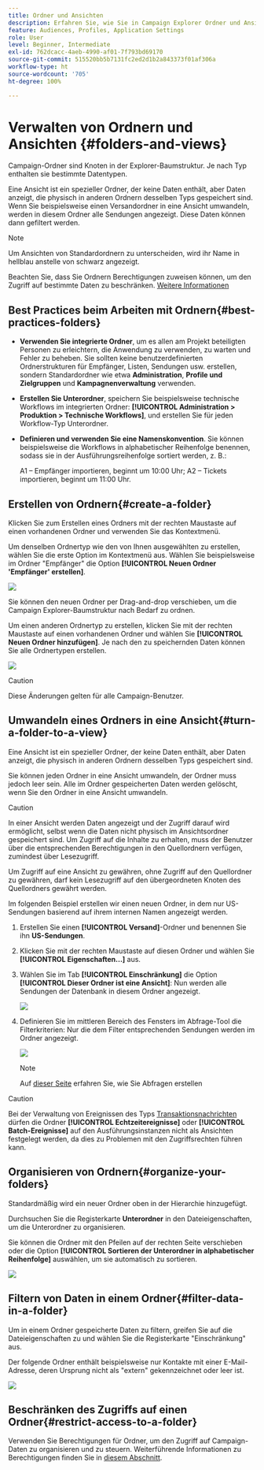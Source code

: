 ```yaml
---
title: Ordner und Ansichten
description: Erfahren Sie, wie Sie in Campaign Explorer Ordner und Ansichten verwalten.
feature: Audiences, Profiles, Application Settings
role: User
level: Beginner, Intermediate
exl-id: 762dcacc-4aeb-4990-af01-7f793bd69170
source-git-commit: 515520bb5b7131fc2ed2d1b2a843373f01af306a
workflow-type: ht
source-wordcount: '705'
ht-degree: 100%

---
```


# Verwalten von Ordnern und Ansichten {#folders-and-views}

Campaign-Ordner sind Knoten in der Explorer-Baumstruktur. Je nach Typ enthalten sie bestimmte Datentypen. 

Eine Ansicht ist ein spezieller Ordner, der keine Daten enthält, aber Daten anzeigt, die physisch in anderen Ordnern desselben Typs gespeichert sind. Wenn Sie beispielsweise einen Versandordner in eine Ansicht umwandeln, werden in diesem Ordner alle Sendungen angezeigt. Diese Daten können dann gefiltert werden.


>[!NOTE]
>Um Ansichten von Standardordnern zu unterscheiden, wird ihr Name in hellblau anstelle von schwarz angezeigt.
>

Beachten Sie, dass Sie Ordnern Berechtigungen zuweisen können, um den Zugriff auf bestimmte Daten zu beschränken. [Weitere Informationen](#restrict-access-to-a-folder)

## Best Practices beim Arbeiten mit Ordnern{#best-practices-folders}

* **Verwenden Sie integrierte Ordner**, um es allen am Projekt beteiligten Personen zu erleichtern, die Anwendung zu verwenden, zu warten und Fehler zu beheben. Sie sollten keine benutzerdefinierten Ordnerstrukturen für Empfänger, Listen, Sendungen usw. erstellen, sondern Standardordner wie etwa **Administration**, **Profile und Zielgruppen** und **Kampagnenverwaltung** verwenden.

* **Erstellen Sie Unterordner**, speichern Sie beispielsweise technische Workflows im integrierten Ordner: **[!UICONTROL Administration > Produktion > Technische Workflows]**, und erstellen Sie für jeden Workflow-Typ Unterordner.

* **Definieren und verwenden Sie eine Namenskonvention**. Sie können beispielsweise die Workflows in alphabetischer Reihenfolge benennen, sodass sie in der Ausführungsreihenfolge sortiert werden, z. B.:

  A1 – Empfänger importieren, beginnt um 10:00 Uhr;
A2 – Tickets importieren, beginnt um 11:00 Uhr.

## Erstellen von Ordnern{#create-a-folder}

Klicken Sie zum Erstellen eines Ordners mit der rechten Maustaste auf einen vorhandenen Ordner und verwenden Sie das Kontextmenü.

Um denselben Ordnertyp wie den von Ihnen ausgewählten zu erstellen, wählen Sie die erste Option im Kontextmenü aus. Wählen Sie beispielsweise im Ordner &quot;Empfänger&quot; die Option **[!UICONTROL Neuen Ordner &#39;Empfänger&#39; erstellen]**.

![](assets/create-recipient-folder.png)

Sie können den neuen Ordner per Drag-and-drop verschieben, um die Campaign Explorer-Baumstruktur nach Bedarf zu ordnen.

Um einen anderen Ordnertyp zu erstellen, klicken Sie mit der rechten Maustaste auf einen vorhandenen Ordner und wählen Sie **[!UICONTROL Neuen Ordner hinzufügen]**. Je nach den zu speichernden Daten können Sie alle Ordnertypen erstellen.

![](assets/add-new-folder.png)

>[!CAUTION]
>Diese Änderungen gelten für alle Campaign-Benutzer.
>

## Umwandeln eines Ordners in eine Ansicht{#turn-a-folder-to-a-view}

Eine Ansicht ist ein spezieller Ordner, der keine Daten enthält, aber Daten anzeigt, die physisch in anderen Ordnern desselben Typs gespeichert sind.

Sie können jeden Ordner in eine Ansicht umwandeln, der Ordner muss jedoch leer sein. Alle im Ordner gespeicherten Daten werden gelöscht, wenn Sie den Ordner in eine Ansicht umwandeln.

>[!CAUTION]
>
>In einer Ansicht werden Daten angezeigt und der Zugriff darauf wird ermöglicht, selbst wenn die Daten nicht physisch im Ansichtsordner gespeichert sind. Um Zugriff auf die Inhalte zu erhalten, muss der Benutzer über die entsprechenden Berechtigungen in den Quellordnern verfügen, zumindest über Lesezugriff.
>
>Um Zugriff auf eine Ansicht zu gewähren, ohne Zugriff auf den Quellordner zu gewähren, darf kein Lesezugriff auf den übergeordneten Knoten des Quellordners gewährt werden.

Im folgenden Beispiel erstellen wir einen neuen Ordner, in dem nur US-Sendungen basierend auf ihrem internen Namen angezeigt werden.

1. Erstellen Sie einen **[!UICONTROL Versand]**-Ordner und benennen Sie ihn **US-Sendungen**.
1. Klicken Sie mit der rechten Maustaste auf diesen Ordner und wählen Sie **[!UICONTROL Eigenschaften...]** aus.
1. Wählen Sie im Tab **[!UICONTROL Einschränkung]** die Option **[!UICONTROL Dieser Ordner ist eine Ansicht]**: Nun werden alle Sendungen der Datenbank in diesem Ordner angezeigt.

   ![](assets/this-folder-is-a-view.png)

1. Definieren Sie im mittleren Bereich des Fensters im Abfrage-Tool die Filterkriterien: Nur die dem Filter entsprechenden Sendungen werden im Ordner angezeigt.

   ![](assets/filter-view.png)

   >[!NOTE]
   >
   >Auf [dieser Seite](create-filters.md#advanced-filters) erfahren Sie, wie Sie Abfragen erstellen


>[!CAUTION]
>
>Bei der Verwaltung von Ereignissen des Typs [Transaktionsnachrichten](../send/transactional.md) dürfen die Ordner **[!UICONTROL Echtzeitereignisse]** oder **[!UICONTROL Batch-Ereignisse]** auf den Ausführungsinstanzen nicht als Ansichten festgelegt werden, da dies zu Problemen mit den Zugriffsrechten führen kann.

## Organisieren von Ordnern{#organize-your-folders}

Standardmäßig wird ein neuer Ordner oben in der Hierarchie hinzugefügt.

Durchsuchen Sie die Registerkarte **Unterordner** in den Dateieigenschaften, um die Unterordner zu organisieren.

Sie können die Ordner mit den Pfeilen auf der rechten Seite verschieben oder die Option **[!UICONTROL Sortieren der Unterordner in alphabetischer Reihenfolge]** auswählen, um sie automatisch zu sortieren.

![](assets/sort-folders.png)


## Filtern von Daten in einem Ordner{#filter-data-in-a-folder}

Um in einem Ordner gespeicherte Daten zu filtern, greifen Sie auf die Dateieigenschaften zu und wählen Sie die Registerkarte &quot;Einschränkung&quot; aus.

Der folgende Ordner enthält beispielsweise nur Kontakte mit einer E-Mail-Adresse, deren Ursprung nicht als &quot;extern&quot; gekennzeichnet oder leer ist.

![](assets/add-a-filter-to-a-folder.png)


## Beschränken des Zugriffs auf einen Ordner{#restrict-access-to-a-folder}

Verwenden Sie Berechtigungen für Ordner, um den Zugriff auf Campaign-Daten zu organisieren und zu steuern. Weiterführende Informationen zu Berechtigungen finden Sie in [diesem Abschnitt](../start/folder-permissions.md).
